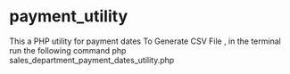 # payment_utility
This a PHP utility for payment dates 
To Generate CSV File , in the terminal run the following command php sales_department_payment_dates_utility.php
